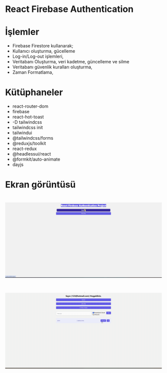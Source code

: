 # React Firebase Authentication

# İşlemler

- Firebase Firestore kullanarak;
- Kullanıcı oluşturma, gücelleme
- Log-in/Log-out işlemleri,
- Veritabanı Oluşturma, veri kadetme, güncelleme ve silme
- Veritabanı güvenlik kuralları oluşturma,
- Zaman Formatlama,

# Kütüphaneler

- react-router-dom
- firebase
- react-hot-toast
- -D tailwindcss
- tailwindcss init
- tailwindui
- @tailwindcss/forms
- @reduxjs/toolkit
- react-redux
- @headlessui/react
- @formkit/auto-animate
- dayjs

# Ekran görüntüsü

# ![](bes1.gif)

# ![](bes2.gif)
